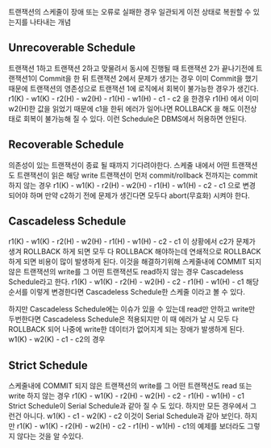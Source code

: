 트랜잭션의 스케줄이 장애 또는 오류로 실패한 경우 일관되게 이전 상태로 복원할 수 있는지를 나타내는 개념

## Unrecoverable Schedule
트랜잭션 1하고 트랜잭션 2하고 맞물려서 동시에 진행될 때
트랜잭션 2가 끝나기전에 트랜잭션1이 Commit을 한 뒤 트랜잭션 2에서 문제가 생기는 경우
이미 Commit을 했기 때문에 트랜잭션의 영존성으로 트랜잭션 1에 로직에서 회복이 불가능한 경우가 생긴다.
r1(K) - w1(K) - r2(H) - w2(H) - r1(H) - w1(H) - c1 - c2 을 한경우
r1(H) 에서 이미 w2(H)한 값을 읽었기 때문에 c1을 한뒤 에러가 일어나면 ROLLBACK 을 해도 이전상태로 회복이 불가능해 질 수 있다.
이런 Schedule은 DBMS에서 허용하면 안된다.

## Recoverable Schedule
의존성이 있는 트랜잭션이 종료 될 때까지 기다려야한다.
스케줄 내에서 어떤 트랜잭션도 트랜잭션이 읽은 해당 write 트랜잭션이  먼저 commit/rollback 전까지는 commit 하지 않는 경우
r1(K) - w1(K) - r2(H) - w2(H) - r1(H) - w1(H) - c2 - c1 으로 변경 되어야 하며
만약 c2하기 전에 문제가 생긴다면 모두다 abort(무효화) 시켜야 한다.

## Cascadeless Schedule
r1(K) - w1(K) - r2(H) - w2(H) - r1(H) - w1(H) - c2 - c1
이 상황에서 c2가 문제가 생겨 ROLLBACK 하게 되면 모두 다 ROLLBACK 해야하는데 연쇄적으로 ROLLBACK 하게 되면 비용이 많이 발생하게 된다.
이것을 해결하기위해
스케줄내에 COMMIT 되지 않은 트랜잭션의 write를 그 어떤 트랜잭션도 read하지 않는 경우 
Cascadeless Schedule라고 한다.
r1(K) - w1(K) - r2(H) - w2(H) - c2 - r1(H) - w1(H) - c1
해당 순서를 이렇게 변경한다면 Cascadeless Schedule한 스케줄 이라고 볼 수 있다.

하지만 Cascadeless Schedule에는 이슈가 있을 수 있는데
read만 안하고 write만 두번한다면 Cascadeless Schedule은 적용되지만 이 때 에러가 날 시 모두 다 ROLLBACK 되어 나중에 write한 데이터가 없어지게 되는 장애가 발생하게 된다.
w1(K) - w2(K) - c1 - c2의 경우

## Strict Schedule
스케줄내에 COMMIT 되지 않은 트랜잭션의 write를 그 어떤 트랜잭션도 read 또는 write 하지 않는 경우 
r1(K) - w1(K) - r2(H) - w2(H) - c2 - r1(H) - w1(H) - c1
Strict Schedule이 Serial Schedule과 같아 질 수 도 있다. 하지만 모든 경우에서 그런건 아니다.
w1(K) - c1 - w2(K) - c2
이것이 Serial Schedule과 같아 보인다. 하지만 r1(K) - w1(K) - r2(H) - w2(H) - c2 - r1(H) - w1(H) - c1의 예제를 보더라도 그렇지 않다는 것을 알 수있다.